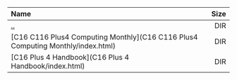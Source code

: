 |Name|Size|
|:---|---:|
|[..](../index.html)|DIR|
|[C16 C116 Plus4 Computing Monthly](C16 C116 Plus4 Computing Monthly/index.html)|DIR|
|[C16 Plus 4 Handbook](C16 Plus 4 Handbook/index.html)|DIR|
